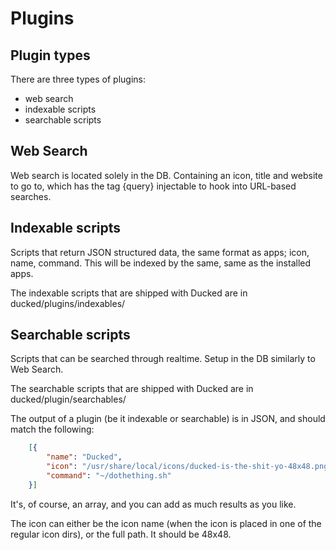 # Plugins

## Plugin types

There are three types of plugins:

- web search
- indexable scripts
- searchable scripts

## Web Search
Web search is located solely in the DB. Containing an icon, title and website to go to, which has the tag {query} injectable to hook into URL-based searches.

## Indexable scripts
Scripts that return JSON structured data, the same format as apps; icon, name, command. This will be indexed by the same, same as the installed apps.

The indexable scripts that are shipped with Ducked are in ducked/plugins/indexables/

## Searchable scripts
Scripts that can be searched through realtime. Setup in the DB similarly to Web Search.

The searchable scripts that are shipped with Ducked are in ducked/plugin/searchables/

The output of a plugin (be it indexable or searchable) is in JSON, and should match the following:

```json
    [{
        "name": "Ducked",
        "icon": "/usr/share/local/icons/ducked-is-the-shit-yo-48x48.png",
        "command": "~/dothething.sh"
    }]
```

It's, of course, an array, and you can add as much results as you like.

The icon can either be the icon name (when the icon is placed in one of the regular icon dirs), or the full path. It should be 48x48.